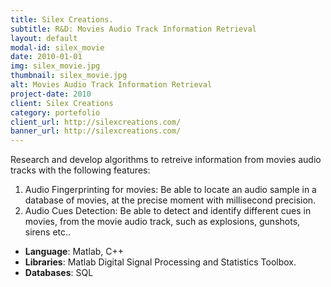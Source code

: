 ```yaml
---
title: Silex Creations.
subtitle: R&D: Movies Audio Track Information Retrieval
layout: default
modal-id: silex_movie
date: 2010-01-01
img: silex_movie.jpg
thumbnail: silex_movie.jpg
alt: Movies Audio Track Information Retrieval
project-date: 2010
client: Silex Creations
category: portefolio
client_url: http://silexcreations.com/
banner_url: http://silexcreations.com/
---
```



Research and develop algorithms to retreive information from movies audio tracks with the following features:

1) Audio Fingerprinting for movies: Be able to locate an audio sample in a database of movies, at the precise moment with millisecond precision.
2) Audio Cues Detection: Be able to detect and identify different cues in movies, from the movie audio track, such as explosions, gunshots, sirens etc..

- **Language**: Matlab, C++
- **Libraries**: Matlab Digital Signal Processing and Statistics Toolbox.
- **Databases**:  SQL
